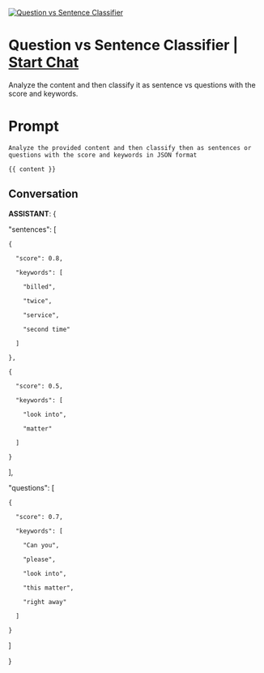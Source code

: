 
[![Question vs Sentence Classifier](https://flow-prompt-covers.s3.us-west-1.amazonaws.com/icon/abstract/abs_3.png)](https://gptcall.net/chat.html?data=%7B%22contact%22%3A%7B%22id%22%3A%222slsoqODoCsbxYerN7aRb%22%2C%22flow%22%3Atrue%7D%7D)
# Question vs Sentence Classifier | [Start Chat](https://gptcall.net/chat.html?data=%7B%22contact%22%3A%7B%22id%22%3A%222slsoqODoCsbxYerN7aRb%22%2C%22flow%22%3Atrue%7D%7D)
Analyze the content and then classify it as sentence vs questions with the score and keywords.

# Prompt

```
Analyze the provided content and then classify then as sentences or questions with the score and keywords in JSON format

{{ content }}
```

## Conversation

**ASSISTANT**: {

  "sentences": [

    {

      "score": 0.8,

      "keywords": [

        "billed",

        "twice",

        "service",

        "second time"

      ]

    },

    {

      "score": 0.5,

      "keywords": [

        "look into",

        "matter"

      ]

    }

  ],

  "questions": [

    {

      "score": 0.7,

      "keywords": [

        "Can you",

        "please",

        "look into",

        "this matter",

        "right away"

      ]

    }

  ]

}


